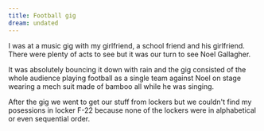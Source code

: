 ```yaml
---
title: Football gig
dream: undated
---
```


I was at a music gig with my girlfriend, a school friend and his girlfriend<!-- JH, SC -->. There were plenty of acts to see but it was our turn to see Noel Gallagher.

It was absolutely bouncing it down with rain and the gig consisted of the whole audience playing football as a single team against Noel on stage wearing a mech suit made of bamboo all while he was singing.

After the gig we went to get our stuff from lockers but we couldn't find my posessions in locker F-22 because none of the lockers were in alphabetical or even sequential order.